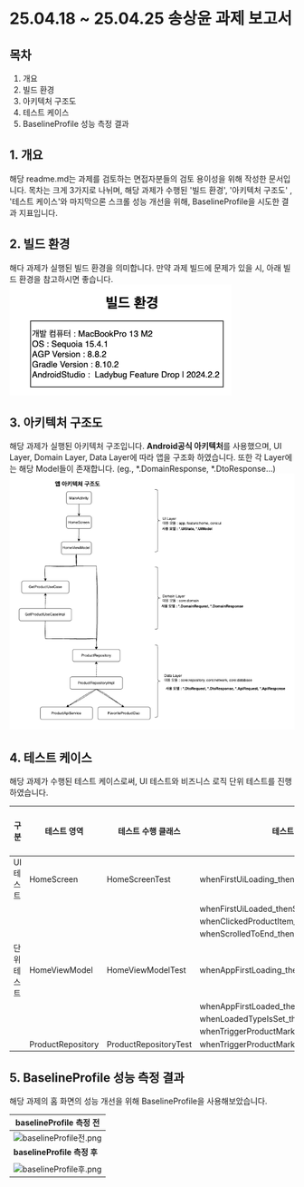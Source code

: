 # 25.04.18 ~ 25.04.25 송상윤 과제 보고서

## 목차
1. 개요
2. 빌드 환경
3. 아키텍처 구조도
4. 테스트 케이스
5. BaselineProfile 성능 측정 결과


## 1. 개요
해당 readme.md는 과제를 검토하는 면접자분들의 검토 용이성을 위해 작성한 문서입니다. 목차는 크게 3가지로 나뉘며, 해당 과제가 수행된 '빌드 환경', '아키텍처 구조도'
, '테스트 케이스'와 마지막으론 스크롤 성능 개선을 위해, BaselineProfile을 시도한 결과 지표입니다.

## 2. 빌드 환경
해다 과제가 실행된 빌드 환경을 의미합니다. 만약 과제 빌드에 문제가 있을 시, 아래 빌드 환경을 참고하시면 좋습니다.
![빌드 환경.png](readme-image/%EB%B9%8C%EB%93%9C%20%ED%99%98%EA%B2%BD.png)

## 3. 아키텍처 구조도
해당 과제가 실행된 아키텍처 구조입니다. **Android공식 아키텍처**를 사용했으며, UI Layer, Domain Layer, Data Layer에 따라 앱을 구조화 하였습니다.
또한 각 Layer에는 해당 Model들이 존재합니다. (eg., *.DomainResponse, *.DtoResponse...)
![아키텍처 구조도.png](readme-image/%EC%95%84%ED%82%A4%ED%85%8D%EC%B2%98%20%EA%B5%AC%EC%A1%B0%EB%8F%84.png)

## 4. 테스트 케이스
해당 과제가 수행된 테스트 케이스로써, UI 테스트와 비즈니스 로직 단위 테스트를 진행하였습니다.

| 구분     | 테스트 영역            | 테스트 수행 클래스            | 테스트 메서드                                      | 통과 여부 |
|--------|-------------------|-----------------------|----------------------------------------------|-------|
| UI 테스트 | HomeScreen        | HomeScreenTest        | whenFirstUiLoading_thenShowNoneTypeUi        | o     |
|        |                   |                       | whenFirstUiLoaded_thenShowLoadedTypeUi       | o     |
|        |                   |                       | whenClickedProductItem_thenChangeMarkedState | o     |
|        |                   |                       | whenScrolledToEnd_thenLoadNextPage           | o     |
| 단위 테스트 | HomeViewModel     | HomeViewModelTest     | whenAppFirstLoading_thenSetNoneType          | o     |
|        |                   |                       | whenAppFirstLoaded_thenSetLoadedType         | o     |
|        |                   |                       | whenLoadedTypeIsSet_thenItemsIsAtLeastOne    | o     |
|        |                   |                       | whenTriggerProductMark_thenChangeState       | o     |
|        | ProductRepository | ProductRepositoryTest | whenTriggerProductMark_thenChangeState       | o     |

## 5. BaselineProfile 성능 측정 결과
해당 과제의 홈 화면의 성능 개선을 위해 BaselineProfile을 사용해보았습니다.

| **baselineProfile 측정 전**                                               |
|--------------------------------------------------------------------|
| ![baselineProfile전.png](readme-image/baselineProfile%EC%A0%84.png) |
| **baselineProfile 측정 후**                                               |
|                                                                    |
| ![baselineProfile후.png](readme-image/baselineProfile%ED%9B%84.png) |